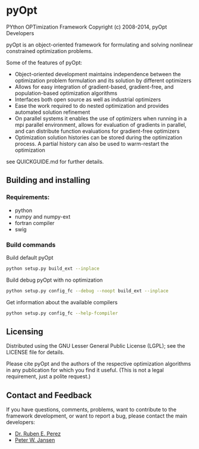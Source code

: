 # pyOpt
PYthon OPTimization Framework
Copyright (c) 2008-2014, pyOpt Developers

pyOpt is an object-oriented framework for formulating and solving 
nonlinear constrained optimization problems. 

Some of the features of pyOpt:

*   Object-oriented development maintains independence between
    the optimization problem formulation and its solution by
    different optimizers
*   Allows for easy integration of gradient-based, gradient-free,
    and population-based optimization algorithms
*   Interfaces both open source as well as industrial optimizers
*   Ease the work required to do nested optimization and provides
    automated solution refinement
*   On parallel systems it enables the use of optimizers when
    running in a mpi parallel environment, allows for evaluation
    of gradients in parallel, and can distribute function
    evaluations for gradient-free optimizers
*   Optimization solution histories can be stored during the
    optimization process. A partial history can also be used
    to warm-restart the optimization
    
see QUICKGUIDE.md for further details.

## Building and installing

### Requirements:

- python
- numpy and numpy-ext
- fortran compiler
- swig 


### Build commands

Build default pyOpt

```sh
python setup.py build_ext --inplace
```

Build debug pyOpt with no optimization

```sh
python setup.py config_fc --debug --noopt build_ext --inplace
```

Get information about the available compilers

```sh
python setup.py config_fc --help-fcompiler
```


## Licensing
Distributed using the GNU Lesser General Public License (LGPL); see 
the LICENSE file for details.

Please cite pyOpt and the authors of the respective optimization
algorithms in any publication for which you find it useful. 
(This is not a legal requirement, just a polite request.)


## Contact and Feedback

If you have questions, comments, problems, want to contribute to the
framework development, or want to report a bug, please contact the 
main developers:
    
-   [Dr. Ruben E. Perez](mailto:Ruben.Perez@rmc.ca)
-   [Peter W. Jansen](mailto:Peter.Jansen@rmc.ca)
